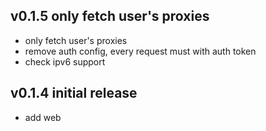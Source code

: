 ## v0.1.5 only fetch user's proxies

-   only fetch user's proxies
-   remove auth config, every request must with auth token
-   check ipv6 support

## v0.1.4 initial release

-   add web

